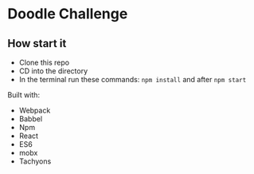 # Doodle Challenge

## How start it

 - Clone this repo
 - CD into the directory
 - In the terminal run these commands: `npm install` and after `npm start`
 
Built with:

 - Webpack
 - Babbel
 - Npm
 - React
 - ES6
 - mobx
 - Tachyons
 
